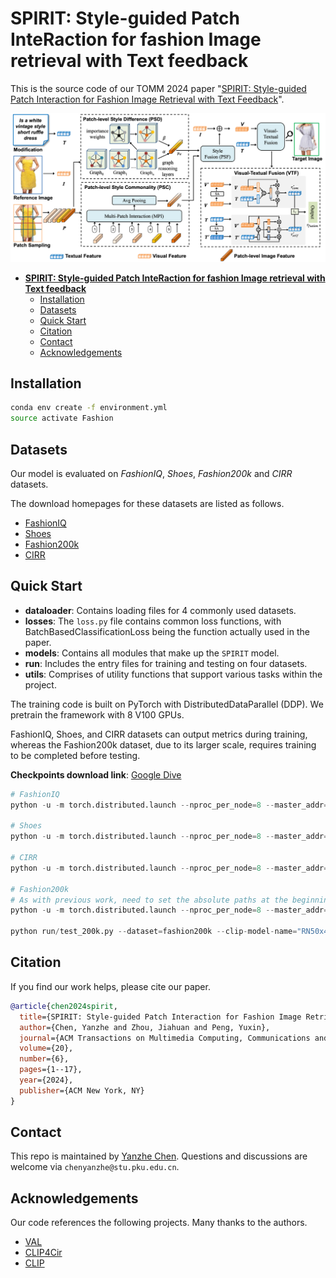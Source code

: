 # **SPIRIT: Style-guided Patch InteRaction for fashion Image retrieval with Text feedback**

This is the source code of our TOMM 2024 paper "[SPIRIT: Style-guided Patch Interaction for Fashion Image Retrieval with Text Feedback](http://39.108.48.32/mipl/download_paper.php?fileId=202402)".

![image](figures/SPIRIT.png)

- [**SPIRIT: Style-guided Patch InteRaction for fashion Image retrieval with Text feedback**](#spirit-style-guided-patch-interaction-for-fashion-image-retrieval-with-text-feedback)
  - [Installation](#installation)
  - [Datasets](#datasets)
  - [Quick Start](#quick-start)
  - [Citation](#citation)
  - [Contact](#contact)
  - [Acknowledgements](#acknowledgements)

## Installation

```bash
conda env create -f environment.yml
source activate Fashion
```

## Datasets

Our model is evaluated on *FashionIQ*, *Shoes*, *Fashion200k* and *CIRR* datasets.

The download homepages for these datasets are listed as follows.

- [FashionIQ](https://github.com/XiaoxiaoGuo/fashion-iq)
- [Shoes](https://vision.cs.utexas.edu/whittlesearch/)
- [Fashion200k](https://github.com/xthan/fashion-200k)
- [CIRR](https://github.com/Cuberick-Orion/CIRR)

## Quick Start

- **dataloader**: Contains loading files for 4 commonly used datasets.
- **losses**: The ```loss.py``` file contains common loss functions, with BatchBasedClassificationLoss being the function actually used in the paper.
- **models**: Contains all modules that make up the ```SPIRIT``` model.
- **run**: Includes the entry files for training and testing on four datasets.
- **utils**: Comprises of utility functions that support various tasks within the project.

The training code is built on PyTorch with DistributedDataParallel (DDP). We pretrain the framework with 8 V100 GPUs.

FashionIQ, Shoes, and CIRR datasets can output metrics during training, whereas the Fashion200k dataset, due to its larger scale, requires training to be completed before testing.

**Checkpoints download link**: [Google Dive](https://drive.google.com/file/d/1EuNblNeQtAOgSkB9uKnBWzL5yeUtN_9U/view?usp=sharing)

```python
# FashionIQ
python -u -m torch.distributed.launch --nproc_per_node=8 --master_addr="127.0.0.1" --master_port=22223 run/train_fiq.py --dataset=fashionIQ --lr=4e-5 --batch-size=1024 --num-epochs=300 --clip-model-name="RN50x4" --save-training 

# Shoes
python -u -m torch.distributed.launch --nproc_per_node=8 --master_addr="127.0.0.1" --master_port=22223 run/train_shoes.py --dataset=Shoes --lr=4e-5 --batch-size=1024 --num-epochs=300 --clip-model-name="RN50x4" --save-training 

# CIRR
python -u -m torch.distributed.launch --nproc_per_node=8 --master_addr="127.0.0.1" --master_port=22223 run/train_cirr.py --dataset=CIRR --lr=4e-5 --batch-size=1024 --num-epochs=300 --clip-model-name="RN50x4" --save-training 

# Fashion200k
# As with previous work, need to set the absolute paths at the beginning of 'dataloader/fashion200k_patch.py'.
python -u -m torch.distributed.launch --nproc_per_node=8 --master_addr="127.0.0.1" --master_port=22223 run/train_200k.py --dataset=Fashion200k --lr=4e-5 --batch-size=1024 --num-epochs=10 --clip-model-name="RN50x4" --save-training

python run/test_200k.py --dataset=fashion200k --clip-model-name="RN50x4" --model-path=""
```

## Citation

If you find our work helps, please cite our paper.

```bibtex
@article{chen2024spirit,
  title={SPIRIT: Style-guided Patch Interaction for Fashion Image Retrieval with Text Feedback},
  author={Chen, Yanzhe and Zhou, Jiahuan and Peng, Yuxin},
  journal={ACM Transactions on Multimedia Computing, Communications and Applications},
  volume={20},
  number={6},
  pages={1--17},
  year={2024},
  publisher={ACM New York, NY}
}
```

## Contact

This repo is maintained by [Yanzhe Chen](https://github.com/ChenAnno). Questions and discussions are welcome via `chenyanzhe@stu.pku.edu.cn`.

## Acknowledgements

Our code references the following projects. Many thanks to the authors.

- [VAL](https://github.com/yanbeic/VAL)
- [CLIP4Cir](https://github.com/ABaldrati/CLIP4Cir)
- [CLIP](https://github.com/openai/CLIP)
